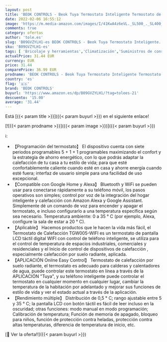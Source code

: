 ```yaml
---
layout: post
title: 'BEOK CONTROLS - Beok Tuya Termostato Inteligente Termostato de calefacción Termostato WiFi Termostato Inteligente de Gas / Agua Calefacción por Suelo Radiante Compatible con Alexa  Google 3A TOL47WIFI'
date: 2022-02-06 16:55:12
image: 'https://m.media-amazon.com/images/I/41KwA4z6eVL._SL500_._SL400_.jpg'
comments: true
category: ofertas
author: 'tole.es'
slug: 'B09GVZYLH1-es BEOK CONTROLS - Beok Tuya Termostato Inteligente...'
sku: 'B09GVZYLH1-es'
tags: [ 'Bricolaje y herramientas','Climatización','Suministros de construcción','Termostatos','Termostatos y accesorios','alexa','beok controls', ]
actualPrice: 31.44 EUR
currency: EUR
price: 31.44
comparePrice: 36.99 EUR
prodname: 'BEOK CONTROLS - Beok Tuya Termostato Inteligente Termostato de calefacción Termostato WiFi Termostato Inteligente de Gas / Agua Calefacción por Suelo Radiante Compatible con Alexa  Google 3A TOL47WIFI'
country: 'es'
flag: '🇪🇸'
brand: 'BEOK CONTROLS'
buyurl: 'https://www.amazon.es/dp/B09GVZYLH1/?tag=tolees-21'
descuento: '15.00'
average: '31.44'
---
```


Está [{{< param title >}}]({{< param buyurl >}}) en el siguiente enlace!

[![{{< param prodname >}}]({{< param image >}})]({{< param buyurl >}})

ℹ️:

- 【Programación del termostato】 El dispositivo cuenta con siete periodos programables 5 + 1 + 1 programables maximizando el confort y la estrategia de ahorro energético, con lo que podrás adaptar la calefacción de tu casa a tu estilo de vida; para que esté confortablemente caliente cuando esté en casa y ahorre energía cuando esté fuera; interfaz de usuario simple para una facilidad de uso excepcional.
- 【Compatible con Google Home y Alexa】 Bluetooth y WiFi se pueden usar para conectarse rápidamente a su teléfono móvil, los pasos operativos son simples; control por voz de la integración del hogar inteligente y calefacción con Amazon Alexa y Google Assistant. Simplemente dé un comando de voz para encender y apagar el termostato, e incluso configurarlo a una temperatura específica según sea necesario. Temperatura ambiente: 0 a 35 ° C (por ejemplo, Alexa, configure la sala de estar a 20 ° C).
- 【Aplicable】 Hacemos productos que le hacen la vida más fácil, el Termostato de Calefacción TGW005-WIFI es un termostato de pantalla LCD táctil digital WIFI con control de teléfono inteligente, se utiliza para el control de temperatura de espacios industriales, comerciales y residenciales y el Inicio de control de dispositivos de calefacción , especialmente calefacción por suelo radiante, aplicada.
- 【APLICACIÓN Onilne Easy Control】 Termostato de calefacción por suelo radiante, el termostato es adecuado para calderas y calentadores de agua, puede controlar este termostato en línea a través de la APLICACIÓN "Tuya", y su teléfono inteligente puede controlar el termostato en cualquier momento en cualquier lugar, cambiar la temperatura de la habitación por adelantado y mejorar sus funciones de estilo de vida y ver el estado actual a través de la aplicación.
- 【Rendimiento múltiple】 Distribución de 0,5 ° C; rango ajustable entre 5 y 35 ° C; la pantalla LCD con botón táctil es fácil de leer incluso en la oscuridad; otras funciones: modo manual en modo programación; Calibración de temperatura; Función de memoria de apagado, bloqueo para niños, función de protección contra heladas, protección contra altas temperaturas, diferencia de temperatura de inicio, etc.

[🛒 Ver la oferta!!]({{< param buyurl >}})
